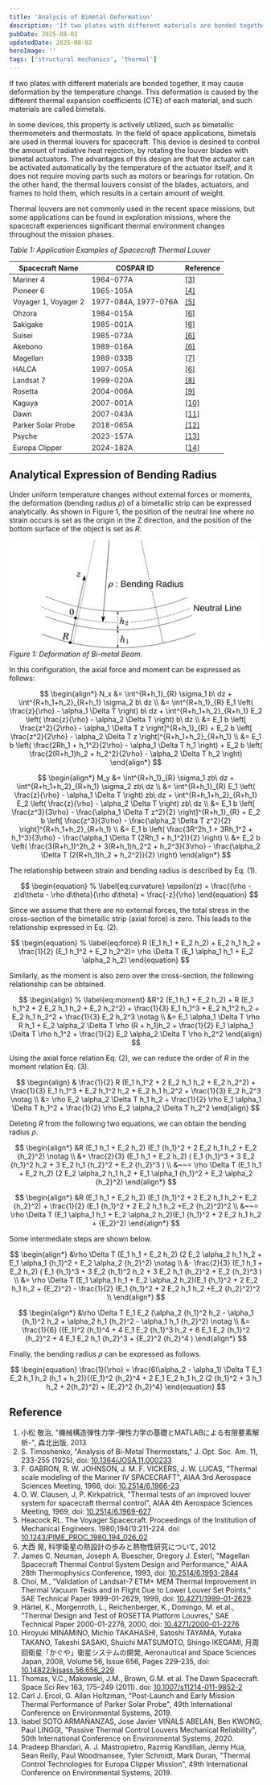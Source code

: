 ```yaml
---
title: 'Analysis of Bimetal Deformation'
description: 'If two plates with different materials are bonded together, it is called bimetall. Due to the different thermal expansion coefficient (CTE), a bimetallic strip causes deformation by temperature change.'
pubDate: 2025-08-02
updatedDate: 2025-08-02
heroImage: ''
tags: ['structural mechanics', 'thermal']
---
```


If two plates with different materials are bonded together, it may cause deformation by the temperature change.
This deformation is caused by the different thermal expansion coefficients (CTE) of each material, and such materials are called bimetals.

In some devices, this property is actively utilized, such as bimetallic thermometers and thermostats.
In the field of space applications, bimetals are used in thermal louvers for spacecraft.
This device is desined to control the amount of radiative heat rejection, by rotating the louver blades with bimetal actuators.
The advantages of this design are that the actuator can be activated automatically by the temperature of the actuator itself, and it does not require moving parts such as motors or bearings for rotation.
On the other hand, the thermal louvers consist of the blades, actuators, and frames to hold them, which results in a certain amount of weight.

Thermal louvers are not commonly used in the recent space missions, but some applications can be found in exploration missions, where the spacecraft experiences significant thermal environment changes throughout the mission phases.

_Table 1: Application Examples of Spacecraft Thermal Louver_

| Spacecraft Name      | COSPAR ID            | Reference          |
| -------------------- | -------------------- | ------------------ |
| Mariner 4            | 1964-077A            | [[3]](#reference)  |
| Pioneer 6            | 1965-105A            | [[4]](#reference)  |
| Voyager 1, Voyager 2 | 1977-084A, 1977-076A | [[5]](#reference)  |
| Ohzora               | 1984-015A            | [[6]](#reference)  |
| Sakigake             | 1985-001A            | [[6]](#reference)  |
| Suisei               | 1985-073A            | [[6]](#reference)  |
| Akebono              | 1989-016A            | [[6]](#reference)  |
| Magellan             | 1989-033B            | [[7]](#reference)  |
| HALCA                | 1997-005A            | [[6]](#reference)  |
| Landsat 7            | 1999-020A            | [[8]](#reference)  |
| Rosetta              | 2004-006A            | [[9]](#reference)  |
| Kaguya               | 2007-001A            | [[10]](#reference) |
| Dawn                 | 2007-043A            | [[11]](#reference) |
| Parker Solar Probe   | 2018-065A            | [[12]](#reference) |
| Psyche               | 2023-157A            | [[13]](#reference) |
| Europa Clipper       | 2024-182A            | [[14]](#reference) |

## Analytical Expression of Bending Radius

Under uniform temperature changes without external forces or moments, the deformation (bending radius $\rho$) of a bimetallic strip can be expressed analytically.
As shown in Figure 1, the position of the neutral line where no strain occurs is set as the origin in the Z direction, and the position of the bottom surface of the object is set as $R$.

![bimetal-1](../figures/bimetal-1.svg)
_Figure 1: Deformation of Bi-metal Beam._

In this configuration, the axial force and moment can be expressed as follows:

$$
\begin{align*}
N_x &= \int^{R+h_1}_{R} \sigma_1 b\ dz + \int^{R+h_1+h_2}_{R+h_1} \sigma_2 b\ dz \\
&= \int^{R+h_1}_{R} E_1 \left( \frac{z}{\rho} - \alpha_1 \Delta T \right) b\ dz + \int^{R+h_1+h_2}_{R+h_1} E_2 \left( \frac{z}{\rho} - \alpha_2 \Delta T \right) b\ dz \\
&= E_1 b \left[ \frac{z^2}{2\rho} - \alpha_1 \Delta T z \right]^{R+h_1}_{R} + E_2 b \left[ \frac{z^2}{2\rho} - \alpha_2 \Delta T z \right]^{R+h_1+h_2}_{R+h_1} \\
&= E_1 b \left( \frac{2Rh_1 + h_1^2}{2\rho} - \alpha_1 \Delta T h_1 \right) + E_2 b \left( \frac{2(R+h_1)h_2 + h_2^2}{2\rho} - \alpha_2 \Delta T h_2 \right)
\end{align*}
$$

$$
\begin{align*}
M_y &= \int^{R+h_1}_{R} \sigma_1 zb\ dz + \int^{R+h_1+h_2}_{R+h_1} \sigma_2 zb\ dz \\
&= \int^{R+h_1}_{R} E_1 \left( \frac{z}{\rho} - \alpha_1 \Delta T \right) zb\ dz + \int^{R+h_1+h_2}_{R+h_1} E_2 \left( \frac{z}{\rho} - \alpha_2 \Delta T \right) zb\ dz \\
&= E_1 b \left[ \frac{z^3}{3\rho} - \frac{\alpha_1 \Delta T z^2}{2} \right]^{R+h_1}_{R} + E_2 b \left[ \frac{z^3}{3\rho} - \frac{\alpha_2 \Delta T z^2}{2} \right]^{R+h_1+h_2}_{R+h_1} \\
&= E_1 b \left( \frac{3R^2h_1 + 3Rh_1^2 + h_1^3}{3\rho} - \frac{\alpha_1 \Delta T (2Rh_1 + h_1^2)}{2} \right) \\
&+ E_2 b \left( \frac{3(R+h_1)^2h_2 + 3(R+h_1)h_2^2 + h_2^3}{3\rho} - \frac{\alpha_2 \Delta T (2(R+h_1)h_2 + h_2^2)}{2} \right)
\end{align*}
$$

The relationship between strain and bending radius is described by Eq. (1).

$$
\begin{equation}
% \label{eq:curvature}
\epsilon(z) = \frac{(\rho - z)d\theta - \rho d\theta}{\rho d\theta} = \frac{-z}{\rho}
\end{equation}
$$

Since we assume that there are no external forces, the total stress in the cross-section of the bimetallic strip (axial force) is zero. This leads to the relationship expressed in Eq. (2).

$$
\begin{equation}
% \label{eq:force}
R (E_1 h_1 + E_2 h_2) + E_2 h_1 h_2 + \frac{1}{2} (E_1 h_1^2 + E_2 h_2^2)= \rho \Delta T (E_1 \alpha_1 h_1 + E_2 \alpha_2 h_2)
\end{equation}
$$

Similarly, as the moment is also zero over the cross-section, the following relationship can be obtained.

$$
\begin{align}
% \label{eq:moment}
&R^2 (E_1 h_1 + E_2 h_2) + R (E_1 h_1^2 + 2 E_2 h_1 h_2 + E_2 h_2^2) + \frac{1}{3} E_1 h_1^3 + E_2 h_1^2 h_2 + E_2 h_1 h_2^2 + \frac{1}{3} E_2 h_2^3 \notag \\
&= E_1 \alpha_1 \Delta T \rho R h_1 + E_2 \alpha_2 \Delta T \rho (R + h_1)h_2 + \frac{1}{2} E_1 \alpha_1 \Delta T \rho h_1^2 + \frac{1}{2} E_2 \alpha_2 \Delta T \rho h_2^2
\end{align}
$$

Using the axial force relation Eq. (2), we can reduce the order of $R$ in the moment relation Eq. (3).

$$
\begin{align}
& \frac{1}{2} R (E_1 h_1^2 + 2 E_2 h_1 h_2 + E_2 h_2^2) + \frac{1}{3} E_1 h_1^3 + E_2 h_1^2 h_2 + E_2 h_1 h_2^2 + \frac{1}{3} E_2 h_2^3 \notag \\
&= \rho E_2 \alpha_2 \Delta T h_1 h_2 + \frac{1}{2} \rho E_1 \alpha_1 \Delta T h_1^2 + \frac{1}{2} \rho E_2 \alpha_2 \Delta T h_2^2
\end{align}
$$

Deleting $R$ from the following two equations, we can obtain the bending radius $\rho$.

$$
\begin{align*}
&R (E_1 h_1 + E_2 h_2) (E_1 {h_1}^2 + 2 E_2 h_1 h_2 + E_2 {h_2}^2) \notag \\
&+ \frac{2}{3} (E_1 h_1 + E_2 h_2) ( E_1 {h_1}^3 + 3 E_2 {h_1}^2 h_2 + 3 E_2 h_1 {h_2}^2 + E_2 {h_2}^3 ) \\
&~~= \rho \Delta T (E_1 h_1 + E_2 h_2) (2 E_2 \alpha_2 h_1 h_2 + E_1 \alpha_1 {h_1}^2 + E_2 \alpha_2 {h_2}^2)
\end{align*}
$$

$$
\begin{align*}
&R (E_1 h_1 + E_2 h_2) (E_1 {h_1}^2 + 2 E_2 h_1 h_2 + E_2 {h_2}^2) + \frac{1}{2} (E_1 {h_1}^2 + 2 E_2 h_1 h_2 +E_2 {h_2}^2)^2 \\
&~~= \rho \Delta T (E_1 \alpha_1 h_1 + E_2 \alpha_2 h_2)(E_1 {h_1}^2 + 2 E_2 h_1 h_2 + {E_2}^2)
\end{align*}
$$

Some intermediate steps are shown below.

$$
\begin{align*}
&\rho \Delta T (E_1 h_1 + E_2 h_2) (2 E_2 \alpha_2 h_1 h_2 + E_1 \alpha_1 {h_1}^2 + E_2 \alpha_2 {h_2}^2) \notag \\
&- \frac{2}{3} (E_1 h_1 + E_2 h_2) ( E_1 {h_1}^3 + 3 E_2 {h_1}^2 h_2 + 3 E_2 h_1 {h_2}^2 + E_2 {h_2}^3 ) \\
&= \rho \Delta T (E_1 \alpha_1 h_1 + E_2 \alpha_2 h_2)(E_1 {h_1}^2 + 2 E_2 h_1 h_2 + {E_2}^2) -
\frac{1}{2} (E_1 {h_1}^2 + 2 E_2 h_1 h_2 +E_2 {h_2}^2)^2 \\
\end{align*}
$$

$$
\begin{align*}
&\rho \Delta T E_1 E_2 (\alpha_2 {h_1}^2 h_2 - \alpha_1 {h_1}^2 h_2 + \alpha_2 h_1 {h_2}^2 - \alpha_1 h_1 {h_2}^2) \notag \\
&= \frac{1}{6} ({E_1}^2 {h_1}^4 + 4 E_1 E_2 {h_1}^3 h_2 + 6 E_1 E_2 {h_1}^2 {h_2}^2 + 4 E_1 E_2 h_1 {h_2}^3 + {E_2}^2 {h_2}^4 )
\end{align*}
$$

Finally, the bending radius $\rho$ can be expressed as follows.

$$
\begin{equation}
\frac{1}{\rho} = \frac{6(\alpha_2 - \alpha_1) \Delta T E_1 E_2 h_1 h_2 (h_1 + h_2)}{{E_1}^2 {h_2}^4 + 2 E_1 E_2 h_1 h_2 (2 {h_1}^2 + 3 h_1 h_2 + 2{h_2}^2) + {E_2}^2 {h_2}^4}
\end{equation}
$$

## Reference

1. 小松 敬治, "機械構造弾性力学-弾性力学の基礎とMATLABによる有限要素解析-", 森北出版, 2013
2. S. Timoshenko, "Analysis of Bi-Metal Thermostats," J. Opt. Soc. Am. 11, 233-255 (1925), doi: [10.1364/JOSA.11.000233](https://doi.org/10.1364/JOSA.11.000233)
3. F. GABRON, R. W. JOHNSON, J. M. F. VICKERS, J. W. LUCAS, "Thermal scale modeling of the Mariner IV SPACECRAFT", AIAA 3rd Aerospace Sciences Meeting, 1966, doi: [10.2514/6.1966-23](https://doi.org/10.2514/6.1966-23)
4. O. W. Clausen, J, P. Kirkpatrick, "Thermal tests of an improved louver system for spacecraft thermal control", AIAA 4th Aerospace Sciences Meeting, 1969, doi: [10.2514/6.1969-627](https://doi.org/10.2514/6.1969-627)
5. Heacock RL. The Voyager Spacecraft. Proceedings of the Institution of Mechanical Engineers. 1980;194(1):211-224. doi: [10.1243/PIME_PROC_1980_194_026_02](https://doi.org/10.1243/PIME_PROC_1980_194_026_02)
6. 大西 晃, 科学衛星の熱設計の歩みと熱物性研究について, 2012
7. James C. Neuman, Joseph A. Buescher, Gregory J. Esterl, "Magellan Spacecraft Thermal Control System Design and Performance," AIAA 28th Thermophysics Conference, 1993, doi: [10.2514/6.1993-2844](https://doi.org/10.2514/6.1993-2844)
8. Choi, M., "Validation of Landsat-7 ETM+ MEM Thermal Improvement in Thermal Vacuum Tests and in Flight Due to Lower Louver Set Points," SAE Technical Paper 1999-01-2629, 1999, doi: [10.4271/1999-01-2629](https://doi.org/10.4271/1999-01-2629).
9. Härtel, K., Morgenroth, L., Reichenberger, K., Domingo, M. et al., "Thermal Design and Test of ROSETTA Platform Louvres," SAE Technical Paper 2000-01-2276, 2000, doi: [10.4271/2000-01-2276](https://doi.org/10.4271/2000-01-2276)
10. Hiroyuki MINAMINO, Michio TAKAHASHI, Satoshi TAYAMA, Yutaka TAKANO, Takeshi SASAKI, Shuichi MATSUMOTO, Shingo IKEGAMI, 月周回衛星「かぐや」衛星システムの開発, Aeronautical and Space Sciences Japan, 2008, Volume 56, Issue 656, Pages 229-235, doi: [10.14822/kjsass.56.656_229](https://doi.org/10.14822/kjsass.56.656_229)
11. Thomas, V.C., Makowski, J.M., Brown, G.M. et al. The Dawn Spacecraft. Space Sci Rev 163, 175–249 (2011). doi: [10.1007/s11214-011-9852-2](https://doi.org/10.1007/s11214-011-9852-2)
12. Carl J. Ercol, G. Allan Holtzman, "Post-Launch and Early Mission Thermal Performance of Parker Solar Probe", 49th International Conference on Environmental Systems, 2019.
13. Isabel SOTO ARMAÑANZAS, Jose Javier VIÑALS ABELAN, Ben KWONG, Paul LINGGI, "Passive Thermal Control Louvers Mechanical Reliability", 50th International Conference on Environmental Systems, 2020.
14. Pradeep Bhandari, A. J. Mastropietro, Razmig Kandilian, Jenny Hua, Sean Reilly, Paul Woodmansee, Tyler Schmidt, Mark Duran, "Thermal Control Technologies for Europa Clipper Mission", 49th International Conference on Environmental Systems, 2019.
